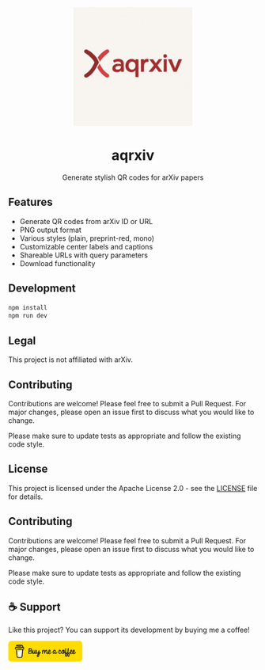 <div align="center">
  <img src="docs/img/aqrxiv.png" alt="aqrXiv Logo" width="240">
  <h1>aqrxiv</h1>
  <p>Generate stylish QR codes for arXiv papers</p>
</div>

## Features

- Generate QR codes from arXiv ID or URL
- PNG output format
- Various styles (plain, preprint-red, mono)
- Customizable center labels and captions
- Shareable URLs with query parameters
- Download functionality

## Development

```bash
npm install
npm run dev
```

## Legal

This project is not affiliated with arXiv.

## Contributing

Contributions are welcome! Please feel free to submit a Pull Request. For major changes, please open an issue first to discuss what you would like to change.

Please make sure to update tests as appropriate and follow the existing code style.

## License

This project is licensed under the Apache License 2.0 - see the [LICENSE](LICENSE) file for details.

## Contributing

Contributions are welcome! Please feel free to submit a Pull Request. For major changes, please open an issue first to discuss what you would like to change.

Please make sure to update tests as appropriate and follow the existing code style.

## ☕ Support

Like this project? You can support its development by buying me a coffee!

<a href="https://coff.ee/miyaorg030m">
  <img src="docs/img/bmc-button.png" alt="Buy me a coffee" width="150">
</a>
